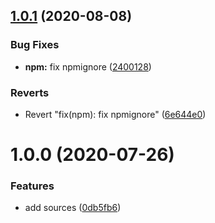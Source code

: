 ## [1.0.1](https://github.com/satoruk/message-taker/compare/v1.0.0...v1.0.1) (2020-08-08)


### Bug Fixes

* **npm:** fix npmignore ([2400128](https://github.com/satoruk/message-taker/commit/24001281bd982fabee1d5454143d056b6003d5fb))


### Reverts

* Revert "fix(npm): fix npmignore" ([6e644e0](https://github.com/satoruk/message-taker/commit/6e644e0d6daa40e7dacaa763252336a6d00474ab))

# 1.0.0 (2020-07-26)


### Features

* add sources ([0db5fb6](https://github.com/satoruk/message-taker/commit/0db5fb686978991d7cd8c1dc65222ce2923c48f0))
